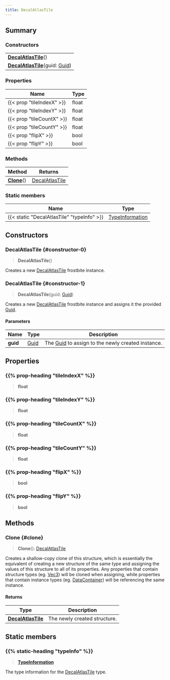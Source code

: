 ```yaml
---
title: DecalAtlasTile
---
```


## Summary

### Constructors

|  |
| --- |
| **[DecalAtlasTile](#constructor-0)**() |
| **[DecalAtlasTile](#constructor-1)**(guid: [Guid](/vext/ref/shared/type/guid)) |

### Properties

| Name | Type |
| ---- | ---- |
| {{< prop "tileIndexX" >}} | float |
| {{< prop "tileIndexY" >}} | float |
| {{< prop "tileCountX" >}} | float |
| {{< prop "tileCountY" >}} | float |
| {{< prop "flipX" >}} | bool |
| {{< prop "flipY" >}} | bool |

### Methods

| Method | Returns |
| ------ | ------- |
| **[Clone](#clone)**() | [DecalAtlasTile](/vext/ref/fb/decalatlastile) |

### Static members

| Name | Type |
| ---- | ---- |
| {{< static "DecalAtlasTile" "typeInfo" >}} | [TypeInformation](/vext/ref/shared/type/typeinformation) |

## Constructors

### DecalAtlasTile {#constructor-0}

> **DecalAtlasTile**()

Creates a new [DecalAtlasTile](/vext/ref/fb/decalatlastile) frostbite instance.

### DecalAtlasTile {#constructor-1}

> **DecalAtlasTile**(guid: [Guid](/vext/ref/shared/type/guid))

Creates a new [DecalAtlasTile](/vext/ref/fb/decalatlastile) frostbite instance and assigns it the provided [Guid](/vext/ref/shared/type/guid).

#### Parameters

| Name | Type | Description |
| ---- | ---- | ----------- |
| **guid** | [Guid](/vext/ref/shared/type/guid) | The [Guid](/vext/ref/shared/type/guid) to assign to the newly created instance. |

## Properties

### {{% prop-heading "tileIndexX" %}}

> **float**

### {{% prop-heading "tileIndexY" %}}

> **float**

### {{% prop-heading "tileCountX" %}}

> **float**

### {{% prop-heading "tileCountY" %}}

> **float**

### {{% prop-heading "flipX" %}}

> **bool**

### {{% prop-heading "flipY" %}}

> **bool**

## Methods

### Clone {#clone}

> **Clone**(): [DecalAtlasTile](/vext/ref/fb/decalatlastile)

Creates a shallow-copy clone of this structure, which is essentially the equivalent of creating a new structure of the same type and assigning the values of this structure to all of its properties. Any properties that contain structure types (eg. [Vec3](/vext/ref/shared/type/vec3)) will be cloned when assigning, while properties that contain instance types (eg. [DataContainer](/vext/ref/shared/type/datacontainer)) will be referencing the same instance.

#### Returns

| Type | Description |
| ---- | ----------- |
| **[DecalAtlasTile](/vext/ref/fb/decalatlastile)** | The newly created structure. |

## Static members

### {{% static-heading "typeInfo" %}}

> **[TypeInformation](/vext/ref/shared/type/typeinformation)**

The type information for the [DecalAtlasTile](/vext/ref/fb/decalatlastile) type.

